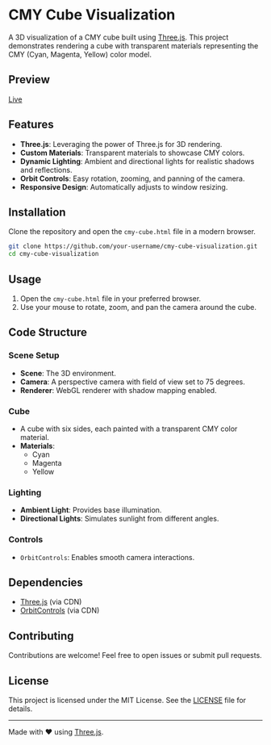 # CMY Cube Visualization

A 3D visualization of a CMY cube built using [Three.js](https://threejs.org/). This project demonstrates rendering a cube with transparent materials representing the CMY (Cyan, Magenta, Yellow) color model.

## Preview

[Live](https://makalin.github.io/CMY-Cube/cmy-cube.html)

## Features

- **Three.js**: Leveraging the power of Three.js for 3D rendering.
- **Custom Materials**: Transparent materials to showcase CMY colors.
- **Dynamic Lighting**: Ambient and directional lights for realistic shadows and reflections.
- **Orbit Controls**: Easy rotation, zooming, and panning of the camera.
- **Responsive Design**: Automatically adjusts to window resizing.

## Installation

Clone the repository and open the `cmy-cube.html` file in a modern browser.

```bash
git clone https://github.com/your-username/cmy-cube-visualization.git
cd cmy-cube-visualization
```

## Usage

1. Open the `cmy-cube.html` file in your preferred browser.
2. Use your mouse to rotate, zoom, and pan the camera around the cube.

## Code Structure

### Scene Setup

- **Scene**: The 3D environment.
- **Camera**: A perspective camera with field of view set to 75 degrees.
- **Renderer**: WebGL renderer with shadow mapping enabled.

### Cube

- A cube with six sides, each painted with a transparent CMY color material.
- **Materials**:
  - Cyan
  - Magenta
  - Yellow

### Lighting

- **Ambient Light**: Provides base illumination.
- **Directional Lights**: Simulates sunlight from different angles.

### Controls

- `OrbitControls`: Enables smooth camera interactions.

## Dependencies

- [Three.js](https://threejs.org/) (via CDN)
- [OrbitControls](https://threejs.org/docs/#examples/en/controls/OrbitControls) (via CDN)

## Contributing

Contributions are welcome! Feel free to open issues or submit pull requests.

## License

This project is licensed under the MIT License. See the [LICENSE](LICENSE) file for details.

---

Made with ❤️ using [Three.js](https://threejs.org/).
